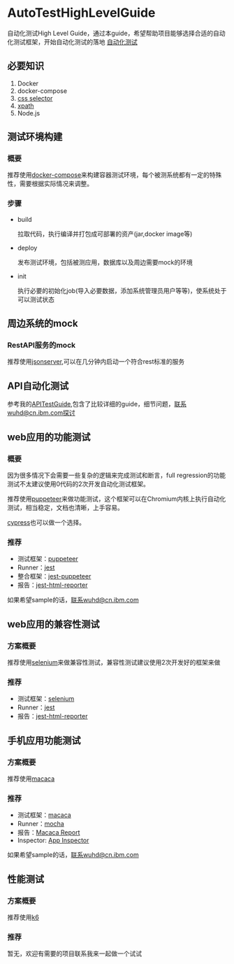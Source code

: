 # AutoTestHighLevelGuide
自动化测试High Level Guide，通过本guide，希望帮助项目能够选择合适的自动化测试框架，开始自动化测试的落地
[自动化测试](自动化测试.png)

## 必要知识
1.  Docker
2.  docker-compose
3.  [css selector](https://www.w3.org/TR/CSS2/selector.html)
4.  [xpath](https://www.w3school.com.cn/xpath/index.asp)
5.  Node.js

## 测试环境构建

### 概要
推荐使用[docker-compose](https://docs.docker.com/compose/install/)来构建容器测试环境，每个被测系统都有一定的特殊性，需要根据实际情况来调整。

### 步骤
* build

  拉取代码，执行编译并打包成可部署的资产(jar,docker image等)
* deploy

  发布测试环境，包括被测应用，数据库以及周边需要mock的环境
* init

  执行必要的初始化job(导入必要数据，添加系统管理员用户等等)，使系统处于可以测试状态

##  周边系统的mock

### RestAPI服务的mock
推荐使用[jsonserver](https://github.com/typicode/json-server),可以在几分钟内启动一个符合rest标准的服务

## API自动化测试

参考我的[APITestGuide](https://github.com/k19810703/APITestGuide),包含了比较详细的guide，细节问题，联系wuhd@cn.ibm.com探讨

##  web应用的功能测试

### 概要
因为很多情况下会需要一些复杂的逻辑来完成测试和断言，full regression的功能测试不太建议使用0代码的2次开发自动化测试框架。

推荐使用[puppeteer](https://github.com/puppeteer/puppeteer)来做功能测试，这个框架可以在Chromium内核上执行自动化测试，相当稳定，文档也清晰，上手容易。

[cypress](https://github.com/cypress-io/cypress)也可以做一个选择。

### 推荐
* 测试框架：[puppeteer](https://github.com/puppeteer/puppeteer)
* Runner：[jest](https://jestjs.io/)
* 整合框架：[jest-puppeteer](https://github.com/smooth-code/jest-puppeteer)
* 报告：[jest-html-reporter](https://github.com/Hargne/jest-html-reporter)

如果希望sample的话，联系wuhd@cn.ibm.com

##  web应用的兼容性测试

### 方案概要
推荐使用[selenium](https://selenium.dev/)来做兼容性测试，兼容性测试建议使用2次开发好的框架来做

### 推荐
* 测试框架：[selenium](https://selenium.dev/)
* Runner：[jest](https://jestjs.io/)
* 报告：[jest-html-reporter](https://github.com/Hargne/jest-html-reporter)


##  手机应用功能测试

### 方案概要
推荐使用[macaca](https://github.com/alibaba/macaca)

### 推荐
* 测试框架：[macaca](https://github.com/alibaba/macaca)
* Runner：[mocha](https://mochajs.org)
* 报告：[Macaca Report](https://macacajs.github.io/macaca-reporter/)
* Inspector: [App Inspector](https://macacajs.github.io/app-inspector/)

如果希望sample的话，联系wuhd@cn.ibm.com

##  性能测试

### 方案概要
推荐使用[k6](https://github.com/loadimpact/k6)

### 推荐
暂无，欢迎有需要的项目联系我来一起做一个试试



